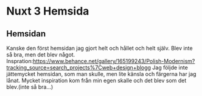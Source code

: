 # Nuxt 3 Hemsida

## Hemsidan

Kanske den först hemsidan jag gjort helt och hållet och helt själv. Blev inte så bra, men det blev något.
Inspration:https://www.behance.net/gallery/165199243/Polish-Modernism?tracking_source=search_projects%7Cweb+design+blogg
Jag följde inte jättemycket hemsidan, som man skulle, men lite känsla och färgerna har jag lånat. Mycket inspiration kom från min egen skalle och det blev som det blev.(inte så bra...)
